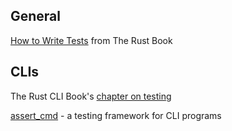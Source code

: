## General

[How to Write Tests](https://doc.rust-lang.org/book/ch11-01-writing-tests.html) from The Rust Book

## CLIs

The Rust CLI Book's [chapter on testing](https://rust-cli.github.io/book/tutorial/testing.html)

[assert_cmd](https://docs.rs/assert_cmd/latest/assert_cmd/) - a testing framework for CLI programs
